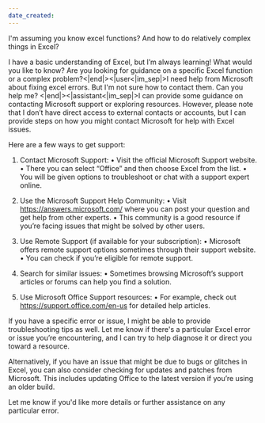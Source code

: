 ```yaml
---
date_created:
---
```


I'm assuming you know excel functions?  And how to do relatively complex things in Excel?

I have a basic understanding of Excel, but I’m always learning! What would you like to know? Are you looking for guidance on a specific Excel function or a complex problem?<|end|><|user<|im_sep|>I need help from Microsoft about fixing excel errors.  But I'm not sure how to contact them. Can you help me? <|end|><|assistant<|im_sep|>I can provide some guidance on contacting Microsoft support or exploring resources. However, please note that I don’t have direct access to external contacts or accounts, but I can provide steps on how you might contact Microsoft for help with Excel issues.

Here are a few ways to get support:

1. Contact Microsoft Support:
   • Visit the official Microsoft Support website.
   • There you can select “Office” and then choose Excel from the list.
   • You will be given options to troubleshoot or chat with a support expert online.

2. Use the Microsoft Support Help Community:
   • Visit https://answers.microsoft.com/ where you can post your question and get help from other experts.
   • This community is a good resource if you’re facing issues that might be solved by other users.

3. Use Remote Support (if available for your subscription):
   • Microsoft offers remote support options sometimes through their support website.
   • You can check if you’re eligible for remote support.

4. Search for similar issues:
   • Sometimes browsing Microsoft’s support articles or forums can help you find a solution.
   
5. Use Microsoft Office Support resources:
   • For example, check out https://support.office.com/en-us for detailed help articles.

If you have a specific error or issue, I might be able to provide troubleshooting tips as well. Let me know if there's a particular Excel error or issue you’re encountering, and I can try to help diagnose it or direct you toward a resource.

Alternatively, if you have an issue that might be due to bugs or glitches in Excel, you can also consider checking for updates and patches from Microsoft. This includes updating Office to the latest version if you’re using an older build.

Let me know if you'd like more details or further assistance on any particular error.